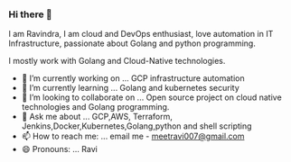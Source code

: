 ### Hi there 👋

I am Ravindra, I am cloud and DevOps enthusiast, love automation in IT Infrastructure, passionate about Golang and python programming. 

I mostly work with Golang and Cloud-Native technologies.



- 🔭 I’m currently working on ... GCP infrastructure automation
- 🌱 I’m currently learning ... Golang and kubernetes security
- 👯 I’m looking to collaborate on ... Open source project on cloud native technologies and Golang programming.
- 💬 Ask me about ... GCP,AWS, Terraform, Jenkins,Docker,Kubernetes,Golang,python and shell scripting
- 📫 How to reach me: ... email me  - meetravi007@gmail.com
- 😄 Pronouns: ... Ravi
<!--
**ravindrabhargava/RavindraBhargava** is a ✨ _special_ ✨ repository because its `README.md` (this file) appears on your GitHub profile.

Here are some ideas to get you started:



-->
